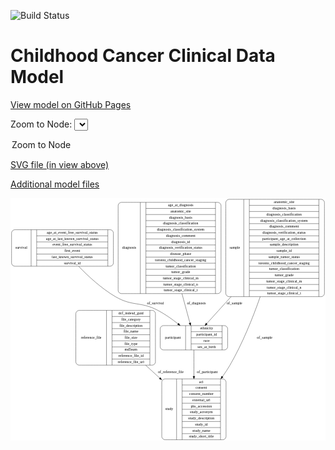 <link rel='stylesheet' href="assets/style.css">
<link rel='stylesheet' href="https://unpkg.com/leaflet@1.5.1/dist/leaflet.css" integrity="sha512-xwE/Az9zrjBIphAcBb3F6JVqxf46+CDLwfLMHloNu6KEQCAWi6HcDUbeOfBIptF7tcCzusKFjFw2yuvEpDL9wQ==" crossorigin="">
<script type="text/javascript" src="https://code.jquery.com/jquery-3.2.1.min.js"></script>
<script type="text/javascript"  src="https://unpkg.com/leaflet@1.5.1/dist/leaflet.js"></script>
<script type="text/javascript" src="assets/actions.js"></script>

![Build Status](https://github.com/CBIIT/c3d-model/actions/workflows/model-test-and-deploy.yml/badge.svg)

# Childhood Cancer Clinical Data Model

[View model on GitHub Pages](https://cbiit.github.io/c3d-model/)


Zoom to Node: <select id="node_select">
  <option value="">Zoom to Node</option>
</select>
<div id="model"></div>

<p>
<a href="./model-desc/c3d-model.svg">SVG file (in view above)</a>
<p>
<a href="./model-desc">Additional model files</a>
<div id='graph' style='display:off;'>
<svg width="1191pt" height="918pt"
 viewBox="0.00 0.00 1191.00 918.00" xmlns="http://www.w3.org/2000/svg" xmlns:xlink="http://www.w3.org/1999/xlink">
<g id="graph0" class="graph" transform="scale(1 1) rotate(0) translate(4 914)">
<title>Perl</title>
<polygon fill="#ffffff" stroke="transparent" points="-4,4 -4,-914 1187,-914 1187,4 -4,4"/>
<!-- study -->
<g id="node1" class="node">
<title>study</title>
<path fill="none" stroke="#000000" d="M580,-.5C580,-.5 799,-.5 799,-.5 805,-.5 811,-6.5 811,-12.5 811,-12.5 811,-218.5 811,-218.5 811,-224.5 805,-230.5 799,-230.5 799,-230.5 580,-230.5 580,-230.5 574,-230.5 568,-224.5 568,-218.5 568,-218.5 568,-12.5 568,-12.5 568,-6.5 574,-.5 580,-.5"/>
<text text-anchor="middle" x="596" y="-111.8" font-family="Times,serif" font-size="14.00" fill="#000000">study</text>
<polyline fill="none" stroke="#000000" points="624,-.5 624,-230.5 "/>
<text text-anchor="middle" x="634.5" y="-111.8" font-family="Times,serif" font-size="14.00" fill="#000000"> </text>
<polyline fill="none" stroke="#000000" points="645,-.5 645,-230.5 "/>
<text text-anchor="middle" x="717.5" y="-215.3" font-family="Times,serif" font-size="14.00" fill="#000000">acl</text>
<polyline fill="none" stroke="#000000" points="645,-207.5 790,-207.5 "/>
<text text-anchor="middle" x="717.5" y="-192.3" font-family="Times,serif" font-size="14.00" fill="#000000">consent</text>
<polyline fill="none" stroke="#000000" points="645,-184.5 790,-184.5 "/>
<text text-anchor="middle" x="717.5" y="-169.3" font-family="Times,serif" font-size="14.00" fill="#000000">consent_number</text>
<polyline fill="none" stroke="#000000" points="645,-161.5 790,-161.5 "/>
<text text-anchor="middle" x="717.5" y="-146.3" font-family="Times,serif" font-size="14.00" fill="#000000">external_url</text>
<polyline fill="none" stroke="#000000" points="645,-138.5 790,-138.5 "/>
<text text-anchor="middle" x="717.5" y="-123.3" font-family="Times,serif" font-size="14.00" fill="#000000">phs_accession</text>
<polyline fill="none" stroke="#000000" points="645,-115.5 790,-115.5 "/>
<text text-anchor="middle" x="717.5" y="-100.3" font-family="Times,serif" font-size="14.00" fill="#000000">study_acronym</text>
<polyline fill="none" stroke="#000000" points="645,-92.5 790,-92.5 "/>
<text text-anchor="middle" x="717.5" y="-77.3" font-family="Times,serif" font-size="14.00" fill="#000000">study_description</text>
<polyline fill="none" stroke="#000000" points="645,-69.5 790,-69.5 "/>
<text text-anchor="middle" x="717.5" y="-54.3" font-family="Times,serif" font-size="14.00" fill="#000000">study_id</text>
<polyline fill="none" stroke="#000000" points="645,-46.5 790,-46.5 "/>
<text text-anchor="middle" x="717.5" y="-31.3" font-family="Times,serif" font-size="14.00" fill="#000000">study_name</text>
<polyline fill="none" stroke="#000000" points="645,-23.5 790,-23.5 "/>
<text text-anchor="middle" x="717.5" y="-8.3" font-family="Times,serif" font-size="14.00" fill="#000000">study_short_title</text>
<polyline fill="none" stroke="#000000" points="790,-.5 790,-230.5 "/>
<text text-anchor="middle" x="800.5" y="-111.8" font-family="Times,serif" font-size="14.00" fill="#000000"> </text>
</g>
<!-- reference_file -->
<g id="node2" class="node">
<title>reference_file</title>
<path fill="none" stroke="#000000" d="M255,-282.5C255,-282.5 532,-282.5 532,-282.5 538,-282.5 544,-288.5 544,-294.5 544,-294.5 544,-477.5 544,-477.5 544,-483.5 538,-489.5 532,-489.5 532,-489.5 255,-489.5 255,-489.5 249,-489.5 243,-483.5 243,-477.5 243,-477.5 243,-294.5 243,-294.5 243,-288.5 249,-282.5 255,-282.5"/>
<text text-anchor="middle" x="301" y="-382.3" font-family="Times,serif" font-size="14.00" fill="#000000">reference_file</text>
<polyline fill="none" stroke="#000000" points="359,-282.5 359,-489.5 "/>
<text text-anchor="middle" x="369.5" y="-382.3" font-family="Times,serif" font-size="14.00" fill="#000000"> </text>
<polyline fill="none" stroke="#000000" points="380,-282.5 380,-489.5 "/>
<text text-anchor="middle" x="451.5" y="-474.3" font-family="Times,serif" font-size="14.00" fill="#000000">dcf_indexd_guid</text>
<polyline fill="none" stroke="#000000" points="380,-466.5 523,-466.5 "/>
<text text-anchor="middle" x="451.5" y="-451.3" font-family="Times,serif" font-size="14.00" fill="#000000">file_category</text>
<polyline fill="none" stroke="#000000" points="380,-443.5 523,-443.5 "/>
<text text-anchor="middle" x="451.5" y="-428.3" font-family="Times,serif" font-size="14.00" fill="#000000">file_description</text>
<polyline fill="none" stroke="#000000" points="380,-420.5 523,-420.5 "/>
<text text-anchor="middle" x="451.5" y="-405.3" font-family="Times,serif" font-size="14.00" fill="#000000">file_name</text>
<polyline fill="none" stroke="#000000" points="380,-397.5 523,-397.5 "/>
<text text-anchor="middle" x="451.5" y="-382.3" font-family="Times,serif" font-size="14.00" fill="#000000">file_size</text>
<polyline fill="none" stroke="#000000" points="380,-374.5 523,-374.5 "/>
<text text-anchor="middle" x="451.5" y="-359.3" font-family="Times,serif" font-size="14.00" fill="#000000">file_type</text>
<polyline fill="none" stroke="#000000" points="380,-351.5 523,-351.5 "/>
<text text-anchor="middle" x="451.5" y="-336.3" font-family="Times,serif" font-size="14.00" fill="#000000">md5sum</text>
<polyline fill="none" stroke="#000000" points="380,-328.5 523,-328.5 "/>
<text text-anchor="middle" x="451.5" y="-313.3" font-family="Times,serif" font-size="14.00" fill="#000000">reference_file_id</text>
<polyline fill="none" stroke="#000000" points="380,-305.5 523,-305.5 "/>
<text text-anchor="middle" x="451.5" y="-290.3" font-family="Times,serif" font-size="14.00" fill="#000000">reference_file_url</text>
<polyline fill="none" stroke="#000000" points="523,-282.5 523,-489.5 "/>
<text text-anchor="middle" x="533.5" y="-382.3" font-family="Times,serif" font-size="14.00" fill="#000000"> </text>
</g>
<!-- reference_file&#45;&gt;study -->
<g id="edge6" class="edge">
<title>reference_file&#45;&gt;study</title>
<path fill="none" stroke="#000000" d="M507.0948,-282.1912C524.4987,-266.2867 542.5746,-249.768 560.2857,-233.5827"/>
<polygon fill="#000000" stroke="#000000" points="562.83,-235.9989 567.8508,-226.6693 558.1078,-230.8316 562.83,-235.9989"/>
<text text-anchor="middle" x="602" y="-252.8" font-family="Times,serif" font-size="14.00" fill="#000000">of_reference_file</text>
</g>
<!-- participant -->
<g id="node3" class="node">
<title>participant</title>
<path fill="none" stroke="#000000" d="M574,-340C574,-340 805,-340 805,-340 811,-340 817,-346 817,-352 817,-352 817,-420 817,-420 817,-426 811,-432 805,-432 805,-432 574,-432 574,-432 568,-432 562,-426 562,-420 562,-420 562,-352 562,-352 562,-346 568,-340 574,-340"/>
<text text-anchor="middle" x="610" y="-382.3" font-family="Times,serif" font-size="14.00" fill="#000000">participant</text>
<polyline fill="none" stroke="#000000" points="658,-340 658,-432 "/>
<text text-anchor="middle" x="668.5" y="-382.3" font-family="Times,serif" font-size="14.00" fill="#000000"> </text>
<polyline fill="none" stroke="#000000" points="679,-340 679,-432 "/>
<text text-anchor="middle" x="737.5" y="-416.8" font-family="Times,serif" font-size="14.00" fill="#000000">ethnicity</text>
<polyline fill="none" stroke="#000000" points="679,-409 796,-409 "/>
<text text-anchor="middle" x="737.5" y="-393.8" font-family="Times,serif" font-size="14.00" fill="#000000">participant_id</text>
<polyline fill="none" stroke="#000000" points="679,-386 796,-386 "/>
<text text-anchor="middle" x="737.5" y="-370.8" font-family="Times,serif" font-size="14.00" fill="#000000">race</text>
<polyline fill="none" stroke="#000000" points="679,-363 796,-363 "/>
<text text-anchor="middle" x="737.5" y="-347.8" font-family="Times,serif" font-size="14.00" fill="#000000">sex_at_birth</text>
<polyline fill="none" stroke="#000000" points="796,-340 796,-432 "/>
<text text-anchor="middle" x="806.5" y="-382.3" font-family="Times,serif" font-size="14.00" fill="#000000"> </text>
</g>
<!-- participant&#45;&gt;study -->
<g id="edge4" class="edge">
<title>participant&#45;&gt;study</title>
<path fill="none" stroke="#000000" d="M689.5,-339.8067C689.5,-312.4079 689.5,-276.2314 689.5,-240.9491"/>
<polygon fill="#000000" stroke="#000000" points="693.0001,-240.5361 689.5,-230.5362 686.0001,-240.5362 693.0001,-240.5361"/>
<text text-anchor="middle" x="740" y="-252.8" font-family="Times,serif" font-size="14.00" fill="#000000">of_participant</text>
</g>
<!-- survival -->
<g id="node4" class="node">
<title>survival</title>
<path fill="none" stroke="#000000" d="M12,-656.5C12,-656.5 373,-656.5 373,-656.5 379,-656.5 385,-662.5 385,-668.5 385,-668.5 385,-782.5 385,-782.5 385,-788.5 379,-794.5 373,-794.5 373,-794.5 12,-794.5 12,-794.5 6,-794.5 0,-788.5 0,-782.5 0,-782.5 0,-668.5 0,-668.5 0,-662.5 6,-656.5 12,-656.5"/>
<text text-anchor="middle" x="37" y="-721.8" font-family="Times,serif" font-size="14.00" fill="#000000">survival</text>
<polyline fill="none" stroke="#000000" points="74,-656.5 74,-794.5 "/>
<text text-anchor="middle" x="84.5" y="-721.8" font-family="Times,serif" font-size="14.00" fill="#000000"> </text>
<polyline fill="none" stroke="#000000" points="95,-656.5 95,-794.5 "/>
<text text-anchor="middle" x="229.5" y="-779.3" font-family="Times,serif" font-size="14.00" fill="#000000">age_at_event_free_survival_status</text>
<polyline fill="none" stroke="#000000" points="95,-771.5 364,-771.5 "/>
<text text-anchor="middle" x="229.5" y="-756.3" font-family="Times,serif" font-size="14.00" fill="#000000">age_at_last_known_survival_status</text>
<polyline fill="none" stroke="#000000" points="95,-748.5 364,-748.5 "/>
<text text-anchor="middle" x="229.5" y="-733.3" font-family="Times,serif" font-size="14.00" fill="#000000">event_free_survival_status</text>
<polyline fill="none" stroke="#000000" points="95,-725.5 364,-725.5 "/>
<text text-anchor="middle" x="229.5" y="-710.3" font-family="Times,serif" font-size="14.00" fill="#000000">first_event</text>
<polyline fill="none" stroke="#000000" points="95,-702.5 364,-702.5 "/>
<text text-anchor="middle" x="229.5" y="-687.3" font-family="Times,serif" font-size="14.00" fill="#000000">last_known_survival_status</text>
<polyline fill="none" stroke="#000000" points="95,-679.5 364,-679.5 "/>
<text text-anchor="middle" x="229.5" y="-664.3" font-family="Times,serif" font-size="14.00" fill="#000000">survival_id</text>
<polyline fill="none" stroke="#000000" points="364,-656.5 364,-794.5 "/>
<text text-anchor="middle" x="374.5" y="-721.8" font-family="Times,serif" font-size="14.00" fill="#000000"> </text>
</g>
<!-- survival&#45;&gt;participant -->
<g id="edge5" class="edge">
<title>survival&#45;&gt;participant</title>
<path fill="none" stroke="#000000" d="M253.6853,-656.101C290.8304,-617.5929 341.0804,-571.4679 393.5,-541 457.6621,-503.7069 486.6684,-524.2602 552.5,-490 579.3943,-476.0036 606.5049,-456.7509 629.43,-438.6127"/>
<polygon fill="#000000" stroke="#000000" points="631.7467,-441.2413 637.3571,-432.2539 627.3666,-435.781 631.7467,-441.2413"/>
<text text-anchor="middle" x="544" y="-511.8" font-family="Times,serif" font-size="14.00" fill="#000000">of_survival</text>
</g>
<!-- diagnosis -->
<g id="node5" class="node">
<title>diagnosis</title>
<path fill="none" stroke="#000000" d="M415,-553C415,-553 780,-553 780,-553 786,-553 792,-559 792,-565 792,-565 792,-886 792,-886 792,-892 786,-898 780,-898 780,-898 415,-898 415,-898 409,-898 403,-892 403,-886 403,-886 403,-565 403,-565 403,-559 409,-553 415,-553"/>
<text text-anchor="middle" x="445" y="-721.8" font-family="Times,serif" font-size="14.00" fill="#000000">diagnosis</text>
<polyline fill="none" stroke="#000000" points="487,-553 487,-898 "/>
<text text-anchor="middle" x="497.5" y="-721.8" font-family="Times,serif" font-size="14.00" fill="#000000"> </text>
<polyline fill="none" stroke="#000000" points="508,-553 508,-898 "/>
<text text-anchor="middle" x="639.5" y="-882.8" font-family="Times,serif" font-size="14.00" fill="#000000">age_at_diagnosis</text>
<polyline fill="none" stroke="#000000" points="508,-875 771,-875 "/>
<text text-anchor="middle" x="639.5" y="-859.8" font-family="Times,serif" font-size="14.00" fill="#000000">anatomic_site</text>
<polyline fill="none" stroke="#000000" points="508,-852 771,-852 "/>
<text text-anchor="middle" x="639.5" y="-836.8" font-family="Times,serif" font-size="14.00" fill="#000000">diagnosis_basis</text>
<polyline fill="none" stroke="#000000" points="508,-829 771,-829 "/>
<text text-anchor="middle" x="639.5" y="-813.8" font-family="Times,serif" font-size="14.00" fill="#000000">diagnosis_classification</text>
<polyline fill="none" stroke="#000000" points="508,-806 771,-806 "/>
<text text-anchor="middle" x="639.5" y="-790.8" font-family="Times,serif" font-size="14.00" fill="#000000">diagnosis_classification_system</text>
<polyline fill="none" stroke="#000000" points="508,-783 771,-783 "/>
<text text-anchor="middle" x="639.5" y="-767.8" font-family="Times,serif" font-size="14.00" fill="#000000">diagnosis_comment</text>
<polyline fill="none" stroke="#000000" points="508,-760 771,-760 "/>
<text text-anchor="middle" x="639.5" y="-744.8" font-family="Times,serif" font-size="14.00" fill="#000000">diagnosis_id</text>
<polyline fill="none" stroke="#000000" points="508,-737 771,-737 "/>
<text text-anchor="middle" x="639.5" y="-721.8" font-family="Times,serif" font-size="14.00" fill="#000000">diagnosis_verification_status</text>
<polyline fill="none" stroke="#000000" points="508,-714 771,-714 "/>
<text text-anchor="middle" x="639.5" y="-698.8" font-family="Times,serif" font-size="14.00" fill="#000000">disease_phase</text>
<polyline fill="none" stroke="#000000" points="508,-691 771,-691 "/>
<text text-anchor="middle" x="639.5" y="-675.8" font-family="Times,serif" font-size="14.00" fill="#000000">toronto_childhood_cancer_staging</text>
<polyline fill="none" stroke="#000000" points="508,-668 771,-668 "/>
<text text-anchor="middle" x="639.5" y="-652.8" font-family="Times,serif" font-size="14.00" fill="#000000">tumor_classification</text>
<polyline fill="none" stroke="#000000" points="508,-645 771,-645 "/>
<text text-anchor="middle" x="639.5" y="-629.8" font-family="Times,serif" font-size="14.00" fill="#000000">tumor_grade</text>
<polyline fill="none" stroke="#000000" points="508,-622 771,-622 "/>
<text text-anchor="middle" x="639.5" y="-606.8" font-family="Times,serif" font-size="14.00" fill="#000000">tumor_stage_clinical_m</text>
<polyline fill="none" stroke="#000000" points="508,-599 771,-599 "/>
<text text-anchor="middle" x="639.5" y="-583.8" font-family="Times,serif" font-size="14.00" fill="#000000">tumor_stage_clinical_n</text>
<polyline fill="none" stroke="#000000" points="508,-576 771,-576 "/>
<text text-anchor="middle" x="639.5" y="-560.8" font-family="Times,serif" font-size="14.00" fill="#000000">tumor_stage_clinical_t</text>
<polyline fill="none" stroke="#000000" points="771,-553 771,-898 "/>
<text text-anchor="middle" x="781.5" y="-721.8" font-family="Times,serif" font-size="14.00" fill="#000000"> </text>
</g>
<!-- diagnosis&#45;&gt;participant -->
<g id="edge3" class="edge">
<title>diagnosis&#45;&gt;participant</title>
<path fill="none" stroke="#000000" d="M644.3086,-552.7662C655.1562,-512.7361 665.9439,-472.9272 674.2576,-442.2477"/>
<polygon fill="#000000" stroke="#000000" points="677.7413,-442.7735 676.9787,-432.2062 670.985,-440.9426 677.7413,-442.7735"/>
<text text-anchor="middle" x="699" y="-511.8" font-family="Times,serif" font-size="14.00" fill="#000000">of_diagnosis</text>
</g>
<!-- sample -->
<g id="node6" class="node">
<title>sample</title>
<path fill="none" stroke="#000000" d="M822,-541.5C822,-541.5 1171,-541.5 1171,-541.5 1177,-541.5 1183,-547.5 1183,-553.5 1183,-553.5 1183,-897.5 1183,-897.5 1183,-903.5 1177,-909.5 1171,-909.5 1171,-909.5 822,-909.5 822,-909.5 816,-909.5 810,-903.5 810,-897.5 810,-897.5 810,-553.5 810,-553.5 810,-547.5 816,-541.5 822,-541.5"/>
<text text-anchor="middle" x="844" y="-721.8" font-family="Times,serif" font-size="14.00" fill="#000000">sample</text>
<polyline fill="none" stroke="#000000" points="878,-541.5 878,-909.5 "/>
<text text-anchor="middle" x="888.5" y="-721.8" font-family="Times,serif" font-size="14.00" fill="#000000"> </text>
<polyline fill="none" stroke="#000000" points="899,-541.5 899,-909.5 "/>
<text text-anchor="middle" x="1030.5" y="-894.3" font-family="Times,serif" font-size="14.00" fill="#000000">anatomic_site</text>
<polyline fill="none" stroke="#000000" points="899,-886.5 1162,-886.5 "/>
<text text-anchor="middle" x="1030.5" y="-871.3" font-family="Times,serif" font-size="14.00" fill="#000000">diagnosis_basis</text>
<polyline fill="none" stroke="#000000" points="899,-863.5 1162,-863.5 "/>
<text text-anchor="middle" x="1030.5" y="-848.3" font-family="Times,serif" font-size="14.00" fill="#000000">diagnosis_classification</text>
<polyline fill="none" stroke="#000000" points="899,-840.5 1162,-840.5 "/>
<text text-anchor="middle" x="1030.5" y="-825.3" font-family="Times,serif" font-size="14.00" fill="#000000">diagnosis_classification_system</text>
<polyline fill="none" stroke="#000000" points="899,-817.5 1162,-817.5 "/>
<text text-anchor="middle" x="1030.5" y="-802.3" font-family="Times,serif" font-size="14.00" fill="#000000">diagnosis_comment</text>
<polyline fill="none" stroke="#000000" points="899,-794.5 1162,-794.5 "/>
<text text-anchor="middle" x="1030.5" y="-779.3" font-family="Times,serif" font-size="14.00" fill="#000000">diagnosis_verification_status</text>
<polyline fill="none" stroke="#000000" points="899,-771.5 1162,-771.5 "/>
<text text-anchor="middle" x="1030.5" y="-756.3" font-family="Times,serif" font-size="14.00" fill="#000000">participant_age_at_collection</text>
<polyline fill="none" stroke="#000000" points="899,-748.5 1162,-748.5 "/>
<text text-anchor="middle" x="1030.5" y="-733.3" font-family="Times,serif" font-size="14.00" fill="#000000">sample_description</text>
<polyline fill="none" stroke="#000000" points="899,-725.5 1162,-725.5 "/>
<text text-anchor="middle" x="1030.5" y="-710.3" font-family="Times,serif" font-size="14.00" fill="#000000">sample_id</text>
<polyline fill="none" stroke="#000000" points="899,-702.5 1162,-702.5 "/>
<text text-anchor="middle" x="1030.5" y="-687.3" font-family="Times,serif" font-size="14.00" fill="#000000">sample_tumor_status</text>
<polyline fill="none" stroke="#000000" points="899,-679.5 1162,-679.5 "/>
<text text-anchor="middle" x="1030.5" y="-664.3" font-family="Times,serif" font-size="14.00" fill="#000000">toronto_childhood_cancer_staging</text>
<polyline fill="none" stroke="#000000" points="899,-656.5 1162,-656.5 "/>
<text text-anchor="middle" x="1030.5" y="-641.3" font-family="Times,serif" font-size="14.00" fill="#000000">tumor_classification</text>
<polyline fill="none" stroke="#000000" points="899,-633.5 1162,-633.5 "/>
<text text-anchor="middle" x="1030.5" y="-618.3" font-family="Times,serif" font-size="14.00" fill="#000000">tumor_grade</text>
<polyline fill="none" stroke="#000000" points="899,-610.5 1162,-610.5 "/>
<text text-anchor="middle" x="1030.5" y="-595.3" font-family="Times,serif" font-size="14.00" fill="#000000">tumor_stage_clinical_m</text>
<polyline fill="none" stroke="#000000" points="899,-587.5 1162,-587.5 "/>
<text text-anchor="middle" x="1030.5" y="-572.3" font-family="Times,serif" font-size="14.00" fill="#000000">tumor_stage_clinical_n</text>
<polyline fill="none" stroke="#000000" points="899,-564.5 1162,-564.5 "/>
<text text-anchor="middle" x="1030.5" y="-549.3" font-family="Times,serif" font-size="14.00" fill="#000000">tumor_stage_clinical_t</text>
<polyline fill="none" stroke="#000000" points="1162,-541.5 1162,-909.5 "/>
<text text-anchor="middle" x="1172.5" y="-721.8" font-family="Times,serif" font-size="14.00" fill="#000000"> </text>
</g>
<!-- sample&#45;&gt;study -->
<g id="edge2" class="edge">
<title>sample&#45;&gt;study</title>
<path fill="none" stroke="#000000" d="M940.1857,-541.2336C911.4213,-459.1184 872.5109,-362.8903 825.5,-282 817.1126,-267.5681 807.5051,-253.0972 797.3598,-239.0413"/>
<polygon fill="#000000" stroke="#000000" points="800.0651,-236.8117 791.3294,-230.8168 794.42,-240.9509 800.0651,-236.8117"/>
<text text-anchor="middle" x="957" y="-382.3" font-family="Times,serif" font-size="14.00" fill="#000000">of_sample</text>
</g>
<!-- sample&#45;&gt;participant -->
<g id="edge1" class="edge">
<title>sample&#45;&gt;participant</title>
<path fill="none" stroke="#000000" d="M829.9724,-541.3433C796.344,-504.1549 763.5556,-467.8953 738.1256,-439.7732"/>
<polygon fill="#000000" stroke="#000000" points="740.4567,-437.1328 731.1535,-432.0631 735.2647,-441.8278 740.4567,-437.1328"/>
<text text-anchor="middle" x="843" y="-511.8" font-family="Times,serif" font-size="14.00" fill="#000000">of_sample</text>
</g>
</g>
</svg>
</div>
